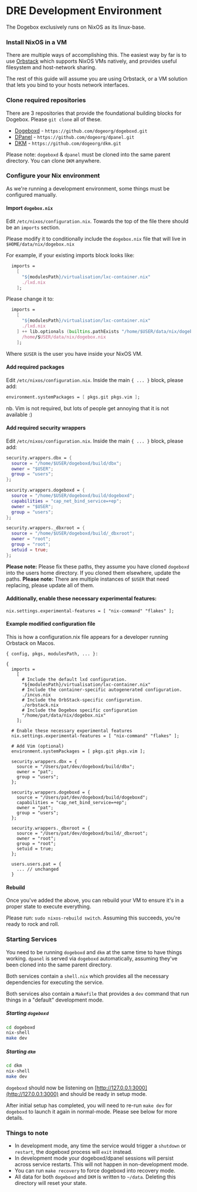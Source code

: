 # DRE Development Environment

The Dogebox exclusively runs on NixOS as its linux-base.

### Install NixOS in a VM

There are multiple ways of accomplishing this. The easiest way by far is to use [Orbstack](https://orbstack.dev/) which supports NixOS VMs natively, and provides useful filesystem and host-network sharing.

The rest of this guide will assume you are using Orbstack, or a VM solution that lets you bind to your hosts network interfaces.

### Clone required repositories

There are 3 repositories that provide the foundational building blocks for Dogebox. Please `git clone` all of these.

- [Dogeboxd](https://github.com/dogeorg/dogeboxd) - `https://github.com/dogeorg/dogeboxd.git`
- [DPanel](https://github.com/dogeorg/dpanel) - `https://github.com/dogeorg/dpanel.git`
- [DKM](https://github.com/dogeorg/dkm) - `https://github.com/dogeorg/dkm.git`

Please note: `dogeboxd` & `dpanel` must be cloned into the same parent directory. You can clone `DKM` anywhere.

### Configure your Nix environment

As we're running a development environment, some things must be configured manually.

#### Import `dogebox.nix`

Edit `/etc/nixos/configuration.nix`. Towards the top of the file there should be an `imports` section.

Please modify it to conditionally include the `dogebox.nix` file that will live in `$HOME/data/nix/dogebox.nix`

For example, if your existing imports block looks like:

```nix
  imports =
    [
      "${modulesPath}/virtualisation/lxc-container.nix"
      ./lxd.nix
    ];
```

Please change it to:

```nix
  imports =
    [
      "${modulesPath}/virtualisation/lxc-container.nix"
      ./lxd.nix
    ] ++ lib.optionals (builtins.pathExists "/home/$USER/data/nix/dogebox.nix") [
      /home/$USER/data/nix/dogebox.nix
    ];
```

Where `$USER` is the user you have inside your NixOS VM.

#### Add required packages

Edit `/etc/nixos/configuration.nix`. Inside the main `{ ... }` block, please add:

```nix
environment.systemPackages = [ pkgs.git pkgs.vim ];
```

nb. Vim is not required, but lots of people get annoying that it is not available :)

#### Add required security wrappers

Edit `/etc/nixos/configuration.nix`. Inside the main `{ ... }` block, please add:

```nix
security.wrappers.dbx = {
  source = "/home/$USER/dogeboxd/build/dbx";
  owner = "$USER";
  group = "users";
};

security.wrappers.dogeboxd = {
  source = "/home/$USER/dogeboxd/build/dogeboxd";
  capabilities = "cap_net_bind_service=+ep";
  owner = "$USER";
  group = "users";
};

security.wrappers._dbxroot = {
  source = "/home/$USER/dogeboxd/build/_dbxroot";
  owner = "root";
  group = "root";
  setuid = true;
};
```

**Please note:** Please fix these paths, they assume you have cloned `dogeboxd` into the users home directory. If you cloned them elsewhere, update the paths.
**Please note:** There are multiple instances of `$USER` that need replacing, please update all of them.

#### Additionally, enable these necessary experimental features:

```
nix.settings.experimental-features = [ "nix-command" "flakes" ];
```

#### Example modified configuration file

This is how a configuration.nix file appears for a developer running Orbstack on Macos.

```
{ config, pkgs, modulesPath, ... }:

{
  imports =
    [
      # Include the default lxd configuration.
      "${modulesPath}/virtualisation/lxc-container.nix"
      # Include the container-specific autogenerated configuration.
      ./incus.nix
      # Include the OrbStack-specific configuration.
      ./orbstack.nix
      # Include the Dogebox specific configuration
      "/home/pat/data/nix/dogebox.nix"
    ];

  # Enable these necessary experimental features
  nix.settings.experimental-features = [ "nix-command" "flakes" ];

  # Add Vim (optional)
  environment.systemPackages = [ pkgs.git pkgs.vim ];

  security.wrappers.dbx = {
    source = "/Users/pat/dev/dogeboxd/build/dbx";
    owner = "pat";
    group = "users";
  };

  security.wrappers.dogeboxd = {
    source = "/Users/pat/dev/dogeboxd/build/dogeboxd";
    capabilities = "cap_net_bind_service=+ep";
    owner = "pat";
    group = "users";
  };

  security.wrappers._dbxroot = {
    source = "/Users/pat/dev/dogeboxd/build/_dbxroot";
    owner = "root";
    group = "root";
    setuid = true;
  };

  users.users.pat = {
    ... // unchanged
  }
  ```

#### Rebuild

Once you've added the above, you can rebuild your VM to ensure it's in a proper state to execute everything.

Please run: `sudo nixos-rebuild switch`. Assuming this succeeds, you're ready to rock and roll.

### Starting Services

You need to be running `dogeboxd` and `dkm` at the same time to have things working. `dpanel` is served via `dogeboxd` automatically, assuming they've been cloned into the same parent directory.

Both services contain a `shell.nix` which provides all the necessary dependencies for executing the service.

Both services also contain a `Makefile` that provides a `dev` command that run things in a "default" development mode.

##### Starting `dogeboxd`

```bash
cd dogeboxd
nix-shell
make dev
```

##### Starting `dkm`

```bash
cd dkm
nix-shell
make dev
```

`dogeboxd` should now be listening on [http://127.0.0.1:3000](http://127.0.0.1:3000) and should be ready in setup mode.

After initial setup has completed, you will need to re-run `make dev` for `dogeboxd` to launch it again in normal-mode. Please see below for more details.

### Things to note

- In development mode, any time the service would trigger a `shutdown` or `restart`, the dogeboxd process will `exit` instead.
- In development mode your dogeboxd/dpanel sessions will persist across service restarts. This will not happen in non-development mode.
- You can run `make recovery` to force dogeboxd into recovery mode.
- All data for both `dogeboxd` and `DKM` is written to `~/data`. Deleting this directory will reset your state.
